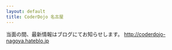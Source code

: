 ```yaml
---
layout: default
title: CoderDojo 名古屋
---
```


当面の間、最新情報はブログにてお知らせします。
http://coderdojo-nagoya.hateblo.jp
